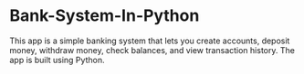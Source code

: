 # Bank-System-In-Python
This app is a simple banking system that lets you create accounts, deposit money, withdraw money, check balances, and view transaction history. The app is built using Python.
